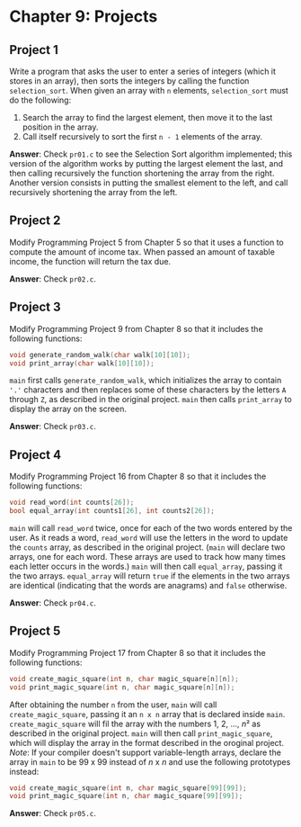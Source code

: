# Chapter 9: Projects

## Project 1
Write a program that asks the user to enter a series of integers (which it stores in an array), then sorts the integers by calling the function `selection_sort`. When given an array with `n` elements, `selection_sort` must do the following:

1. Search the array to find the largest element, then move it to the last position in the array.
2. Call itself recursively to sort the first `n - 1` elements of the array.

**Answer**: Check `pr01.c` to see the Selection Sort algorithm implemented; this version of the algorithm works by putting the largest element the last, and then calling recursively the function shortening the array from the right.
Another version consists in putting the smallest element to the left, and call recursively shortening the array from the left.

## Project 2
Modify Programming Project 5 from Chapter 5 so that it uses a function to compute the amount of income tax. When passed an amount of taxable income, the function will return the tax due.

**Answer**: Check `pr02.c`.

## Project 3
Modify Programming Project 9 from Chapter 8 so that it includes the following functions:
```c
void generate_random_walk(char walk[10][10]);
void print_array(char walk[10][10]);
```

`main` first calls `generate_random_walk`, which initializes the array to contain `'.'` characters and then replaces some of these characters by the letters `A` through `Z`, as described in the original project. `main` then calls `print_array` to display the array on the screen.

**Answer**: Check `pr03.c`.

## Project 4
Modify Programming Project 16 from Chapter 8 so that it includes the following functions:
```c
void read_word(int counts[26]);
bool equal_array(int counts1[26], int counts2[26]);
```

`main` will call `read_word` twice, once for each of the two words entered by the user. As it reads a word, `read_word` will use the letters in the word to update the `counts` array, as described in the original project. (`main` will declare two arrays, one for each word. These arrays are used to track how many times each letter occurs in the words.) `main` will then call `equal_array`, passing it the two arrays. `equal_array` will return `true` if the elements in the two arrays are identical (indicating that the words are anagrams) and `false` otherwise.

**Answer**: Check `pr04.c`.

## Project 5
Modify Programming Project 17 from Chapter 8 so that it includes the following
functions:
```c
void create_magic_square(int n, char magic_square[n][n]);
void print_magic_square(int n, char magic_square[n][n]);
```

After obtaining the number `n` from the user, `main` will call `create_magic_square`, passing it an `n x n` array that is declared inside `main`. `create_magic_square` will fil the array with the numbers 1, 2, ..., *n*² as described in the original project. `main` will then call `print_magic_square`, which will display the array in the format described in the oroginal project. *Note*: If your compiler doesn't support variable-length arrays, declare the array in `main` to be 99 x 99 instead of *n* x *n* and use the following prototypes instead:
```c
void create_magic_square(int n, char magic_square[99][99]);
void print_magic_square(int n, char magic_square[99][99]);
```

**Answer**: Check `pr05.c`.
